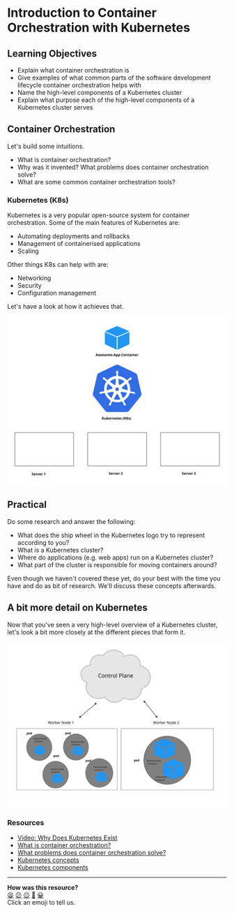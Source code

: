# Introduction to Container Orchestration with Kubernetes

## Learning Objectives

- Explain what container orchestration is
- Give examples of what common parts of the software development lifecycle container orchestration helps with
- Name the high-level components of a Kubernetes cluster
- Explain what purpose each of the high-level components of a Kubernetes cluster serves

## Container Orchestration

Let's build some intuitions.

- What is container orchestration?
- Why was it invented? What problems does container orchestration solve?
- What are some common container orchestration tools?

### Kubernetes (K8s)

Kubernetes is a very popular open-source system for container orchestration.
Some of the main features of Kubernetes are:
  - Automating deployments and rollbacks
  - Management of containerised applications
  - Scaling

Other things K8s can help with are:
  - Networking
  - Security
  - Configuration management

Let's have a look at how it achieves that.

![K8s Main Features](assets/1-k8s-main-features.jpg?raw=true "K8s Main Features")

## Practical

Do some research and answer the following:

- What does the ship wheel in the Kubernetes logo try to represent according to you?
- What is a Kubernetes cluster?
- Where do applications (e.g. web apps) run on a Kubernetes cluster?
- What part of the cluster is responsible for moving containers around?

Even though we haven't covered these yet, do your best with the time you have and do as bit of research.
We'll discuss these concepts afterwards.

## A bit more detail on Kubernetes

Now that you've seen a very high-level overview of a Kubernetes cluster, let's look a bit more closely at the different pieces that form it.

![K8s Cluster More Detailed](assets/k8s_cluster_with_pods.jpg?raw=true "K8s Cluster More Detailed")

### Resources

- [Video: Why Does Kubernetes Exist](https://www.youtube.com/watch?v=228XgLK1I8A)
- [What is container orchestration?](https://www.redhat.com/en/topics/containers/what-is-container-orchestration)
- [What problems does container orchestration solve?](https://www.capitalone.com/tech/cloud/what-is-container-orchestration/)
- [Kubernetes concepts](https://kubernetes.io/docs/concepts/)
- [Kubernetes components](https://kubernetes.io/docs/concepts/overview/components/)

<!-- BEGIN GENERATED SECTION DO NOT EDIT -->

---

**How was this resource?**  
[😫](https://airtable.com/shrUJ3t7KLMqVRFKR?prefill_Repository=devops-course&prefill_File=workshops/week-5/alternate_intro_to_container_orchestration.md&prefill_Sentiment=😫) [😕](https://airtable.com/shrUJ3t7KLMqVRFKR?prefill_Repository=devops-course&prefill_File=workshops/week-5/alternate_intro_to_container_orchestration.md&prefill_Sentiment=😕) [😐](https://airtable.com/shrUJ3t7KLMqVRFKR?prefill_Repository=devops-course&prefill_File=workshops/week-5/alternate_intro_to_container_orchestration.md&prefill_Sentiment=😐) [🙂](https://airtable.com/shrUJ3t7KLMqVRFKR?prefill_Repository=devops-course&prefill_File=workshops/week-5/alternate_intro_to_container_orchestration.md&prefill_Sentiment=🙂) [😀](https://airtable.com/shrUJ3t7KLMqVRFKR?prefill_Repository=devops-course&prefill_File=workshops/week-5/alternate_intro_to_container_orchestration.md&prefill_Sentiment=😀)  
Click an emoji to tell us.

<!-- END GENERATED SECTION DO NOT EDIT -->
